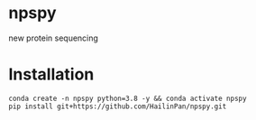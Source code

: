 # npspy
new protein sequencing


# Installation
```
conda create -n npspy python=3.8 -y && conda activate npspy
pip install git+https://github.com/HailinPan/npspy.git
```

